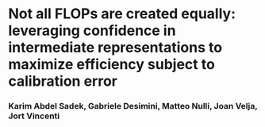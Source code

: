 # Not all FLOPs are created equally: leveraging confidence in intermediate representations to maximize efficiency subject to calibration error

### Karim Abdel Sadek, Gabriele Desimini, Matteo Nulli, Joan Velja, Jort Vincenti

